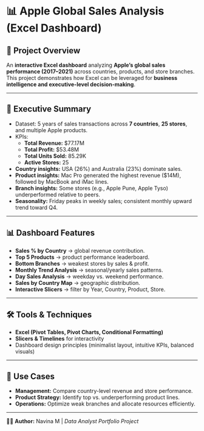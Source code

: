 # 📊 Apple Global Sales Analysis (Excel Dashboard)

## 📌 Project Overview  
An **interactive Excel dashboard** analyzing **Apple’s global sales performance (2017–2021)** across countries, products, and store branches.  
This project demonstrates how Excel can be leveraged for **business intelligence and executive-level decision-making**.  

---

## 🔑 Executive Summary  
- Dataset: 5 years of sales transactions across **7 countries**, **25 stores**, and multiple Apple products.  
- KPIs:  
  - **Total Revenue:** $77.17M  
  - **Total Profit:** $53.48M  
  - **Total Units Sold:** 85.29K  
  - **Active Stores:** 25  
- **Country insights:** USA (26%) and Australia (23%) dominate sales.  
- **Product insights:** Mac Pro generated the highest revenue ($14M), followed by MacBook and iMac lines.  
- **Branch insights:** Some stores (e.g., Apple Pune, Apple Tyso) underperformed relative to peers.  
- **Seasonality:** Friday peaks in weekly sales; consistent monthly upward trend toward Q4.  

---

## 📊 Dashboard Features  
- **Sales % by Country** → global revenue contribution.  
- **Top 5 Products** → product performance leaderboard.  
- **Bottom Branches** → weakest stores by sales & profit.  
- **Monthly Trend Analysis** → seasonal/yearly sales patterns.  
- **Day Sales Analysis** → weekday vs. weekend performance.  
- **Sales by Country Map** → geographic distribution.  
- **Interactive Slicers** → filter by Year, Country, Product, Store.  

---

## 🛠 Tools & Techniques  
- **Excel (Pivot Tables, Pivot Charts, Conditional Formatting)**  
- **Slicers & Timelines** for interactivity  
- Dashboard design principles (minimalist layout, intuitive KPIs, balanced visuals)  

---

## 📌 Use Cases  
- **Management:** Compare country-level revenue and store performance.  
- **Product Strategy:** Identify top vs. underperforming product lines.  
- **Operations:** Optimize weak branches and allocate resources efficiently.  

---

👩‍💻 **Author:** Navina M | *Data Analyst Portfolio Project*  
